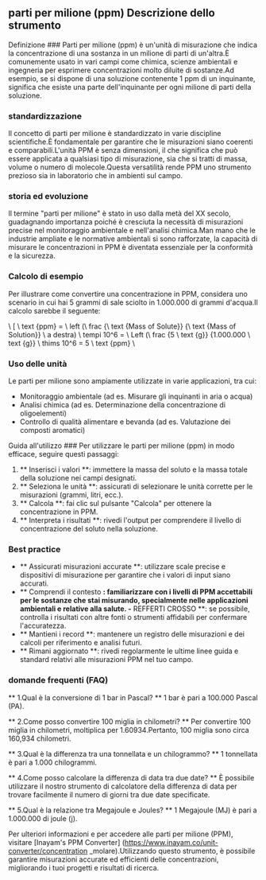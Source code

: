 ## parti per milione (ppm) Descrizione dello strumento

Definizione ###
Parti per milione (ppm) è un'unità di misurazione che indica la concentrazione di una sostanza in un milione di parti di un'altra.È comunemente usato in vari campi come chimica, scienze ambientali e ingegneria per esprimere concentrazioni molto diluite di sostanze.Ad esempio, se si dispone di una soluzione contenente 1 ppm di un inquinante, significa che esiste una parte dell'inquinante per ogni milione di parti della soluzione.

### standardizzazione
Il concetto di parti per milione è standardizzato in varie discipline scientifiche.È fondamentale per garantire che le misurazioni siano coerenti e comparabili.L'unità PPM è senza dimensioni, il che significa che può essere applicata a qualsiasi tipo di misurazione, sia che si tratti di massa, volume o numero di molecole.Questa versatilità rende PPM uno strumento prezioso sia in laboratorio che in ambienti sul campo.

### storia ed evoluzione
Il termine "parti per milione" è stato in uso dalla metà del XX secolo, guadagnando importanza poiché è cresciuta la necessità di misurazioni precise nel monitoraggio ambientale e nell'analisi chimica.Man mano che le industrie ampliate e le normative ambientali si sono rafforzate, la capacità di misurare le concentrazioni in PPM è diventata essenziale per la conformità e la sicurezza.

### Calcolo di esempio
Per illustrare come convertire una concentrazione in PPM, considera uno scenario in cui hai 5 grammi di sale sciolto in 1.000.000 di grammi d'acqua.Il calcolo sarebbe il seguente:

\ [
\ text {ppm} = \ left (\ frac {\ text {Mass of Solute}} {\ text {Mass of Solution}} \ a destra) \ tempi 10^6 = \ Left (\ frac {5 \ text {g}} {1.000.000 \ text {g}} \ thims 10^6 = 5 \ text {ppm}
\

### Uso delle unità
Le parti per milione sono ampiamente utilizzate in varie applicazioni, tra cui:
- Monitoraggio ambientale (ad es. Misurare gli inquinanti in aria o acqua)
- Analisi chimica (ad es. Determinazione della concentrazione di oligoelementi)
- Controllo di qualità alimentare e bevanda (ad es. Valutazione dei composti aromatici)

Guida all'utilizzo ###
Per utilizzare le parti per milione (ppm) in modo efficace, seguire questi passaggi:
1. ** Inserisci i valori **: immettere la massa del soluto e la massa totale della soluzione nei campi designati.
2. ** Seleziona le unità **: assicurati di selezionare le unità corrette per le misurazioni (grammi, litri, ecc.).
3. ** Calcola **: fai clic sul pulsante "Calcola" per ottenere la concentrazione in PPM.
4. ** Interpreta i risultati **: rivedi l'output per comprendere il livello di concentrazione del soluto nella soluzione.

### Best practice
- ** Assicurati misurazioni accurate **: utilizzare scale precise e dispositivi di misurazione per garantire che i valori di input siano accurati.
- ** Comprendi il contesto **: familiarizzare con i livelli di PPM accettabili per le sostanze che stai misurando, specialmente nelle applicazioni ambientali e relative alla salute.
-** REFFERTI CROSSO **: se possibile, controlla i risultati con altre fonti o strumenti affidabili per confermare l'accuratezza.
- ** Mantieni i record **: mantenere un registro delle misurazioni e dei calcoli per riferimento e analisi futuri.
- ** Rimani aggiornato **: rivedi regolarmente le ultime linee guida e standard relativi alle misurazioni PPM nel tuo campo.

### domande frequenti (FAQ)

** 1.Qual è la conversione di 1 bar in Pascal? **
1 bar è pari a 100.000 Pascal (PA).

** 2.Come posso convertire 100 miglia in chilometri? **
Per convertire 100 miglia in chilometri, moltiplica per 1.60934.Pertanto, 100 miglia sono circa 160,934 chilometri.

** 3.Qual è la differenza tra una tonnellata e un chilogrammo? **
1 tonnellata è pari a 1.000 chilogrammi.

** 4.Come posso calcolare la differenza di data tra due date? **
È possibile utilizzare il nostro strumento di calcolatore della differenza di data per trovare facilmente il numero di giorni tra due date specificate.

** 5.Qual è la relazione tra Megajoule e Joules? **
1 Megajoule (MJ) è pari a 1.000.000 di joule (j).

Per ulteriori informazioni e per accedere alle parti per milione (PPM), visitare [Inayam's PPM Converter] (https://www.inayam.co/unit-converter/concentration _molare).Utilizzando questo strumento, è possibile garantire misurazioni accurate ed efficienti delle concentrazioni, migliorando i tuoi progetti e risultati di ricerca.